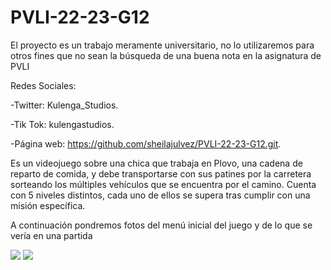 # PVLI-22-23-G12
El proyecto es un trabajo meramente universitario, 
no lo utilizaremos para otros fines que no sean 
la búsqueda de una buena nota en la asignatura de PVLI

Redes Sociales:

-Twitter: Kulenga_Studios.

-Tik Tok: kulengastudios.

-Página web: https://github.com/sheilajulvez/PVLI-22-23-G12.git.

Es un videojuego sobre una chica que trabaja en Plovo, una cadena de reparto de comida, y debe transportarse con sus patines por la carretera sorteando los múltiples vehículos que se encuentra por el camino.
Cuenta con 5 niveles distintos, cada uno de ellos se supera tras cumplir con una misión específica.

A continuación pondremos fotos del menú inicial del juego y de lo que se vería en una partida


<image src="/images/inicio.png">
  
  
  
  
  
  
  
  
  
  
  


<image src="/images/partidaPrototipo.png">
 
